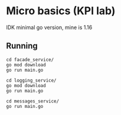 # Micro basics (KPI lab)

IDK minimal go version, mine is 1.16

## Running

```
cd facade_service/
go mod download
go run main.go
```

```
cd logging_service/
go mod download
go run main.go
```

```
cd messages_service/
go run main.go
```